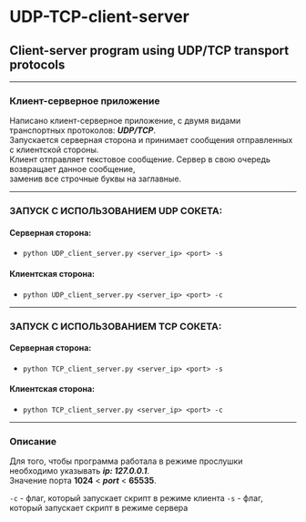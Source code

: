 #  UDP-TCP-client-server
## Client-server program using UDP/TCP transport protocols 
___

### Клиент-серверное приложение

Написано клиент-серверное приложение, с двумя видами транспортных протоколов: ___UDP/TCP___. <br/>
Запускается серверная сторона и принимает сообщения отправленных с клиентской стороны.<br/>
Клиент отправляет текстовое сообщение. Сервер в свою очередь возвращает данное сообщение,<br/>
заменив все строчные буквы на заглавные.
___
### ЗАПУСК С ИСПОЛЬЗОВАНИЕМ UDP СОКЕТА:

#### Серверная сторона:

- ```python UDP_client_server.py <server_ip> <port> -s```

#### Клиентская сторона:

- ```python UDP_client_server.py <server_ip> <port> -c```

___
### ЗАПУСК С ИСПОЛЬЗОВАНИЕМ TCP СОКЕТА:

#### Серверная сторона:

- ```python TCP_client_server.py <server_ip> <port> -s```

#### Клиентская сторона:

- ```python TCP_client_server.py <server_ip> <port> -c```

___

### Описание
Для того, чтобы программа работала в режиме прослушки <br/>
необходимо указывать ***ip: 127.0.0.1***. <br/>
Значение порта **1024** < ___port___ < **65535**. <br/>

```-c``` - флаг, который запускает скрипт в режиме клиента
```-s``` - флаг, который запускает скрипт в режиме сервера
